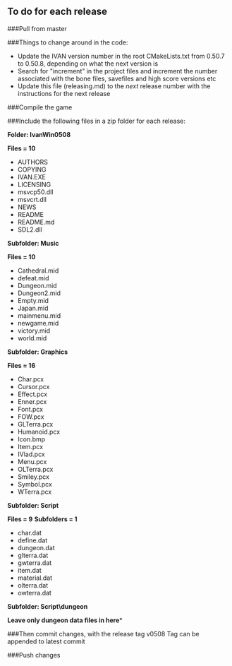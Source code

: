 To do for each release
----------------------

###Pull from master

###Things to change around in the code:

 - Update the IVAN version number in the root CMakeLists.txt from 0.50.7 to 0.50.8, depending on what the next version is
 - Search for "increment" in the project files and increment the number associated with the bone files, savefiles and high score versions etc
 - Update this file (releasing.md) to the _next_ release number with the instructions for the next release

###Compile the game

###Include the following files in a zip folder for each release:

**Folder: IvanWin0508**

**Files = 10**

  - AUTHORS
  - COPYING
  - IVAN.EXE
  - LICENSING
  - msvcp50.dll
  - msvcrt.dll
  - NEWS
  - README
  - README.md
  - SDL2.dll

**Subfolder: Music**

**Files = 10**

  - Cathedral.mid
  - defeat.mid
  - Dungeon.mid
  - Dungeon2.mid
  - Empty.mid
  - Japan.mid
  - mainmenu.mid
  - newgame.mid
  - victory.mid
  - world.mid

**Subfolder: Graphics**

**Files = 16**

  - Char.pcx
  - Cursor.pcx
  - Effect.pcx
  - Enner.pcx
  - Font.pcx
  - FOW.pcx
  - GLTerra.pcx
  - Humanoid.pcx
  - Icon.bmp
  - Item.pcx
  - IVlad.pcx
  - Menu.pcx
  - OLTerra.pcx
  - Smiley.pcx
  - Symbol.pcx
  - WTerra.pcx

**Subfolder: Script**

**Files = 9**
**Subfolders = 1**

  - char.dat
  - define.dat
  - dungeon.dat
  - glterra.dat
  - gwterra.dat
  - item.dat
  - material.dat
  - olterra.dat
  - owterra.dat

**Subfolder: Script\dungeon**

**Leave only dungeon data files in here***

###Then commit changes, with the release tag v0508
Tag can be appended to latest commit

###Push changes
